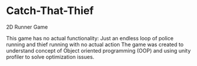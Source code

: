 # Catch-That-Thief
 2D Runner Game

This game has no actual functionality: Just an endless loop of police running and thief running with no actual action
The game was created to understand concept of Object oriented programming (OOP) and using unity profiler to solve optimization issues.